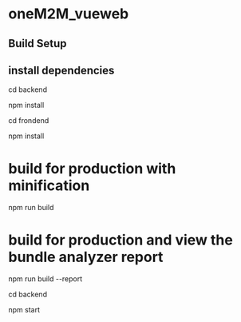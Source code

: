 # oneM2M_vueweb

## Build Setup

## install dependencies
cd backend

npm install

cd frondend

npm install

# build for production with minification
npm run build

# build for production and view the bundle analyzer report
npm run build --report

cd backend

npm start
